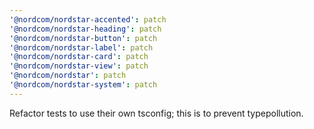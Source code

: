 ```yaml
---
'@nordcom/nordstar-accented': patch
'@nordcom/nordstar-heading': patch
'@nordcom/nordstar-button': patch
'@nordcom/nordstar-label': patch
'@nordcom/nordstar-card': patch
'@nordcom/nordstar-view': patch
'@nordcom/nordstar': patch
'@nordcom/nordstar-system': patch
---
```


Refactor tests to use their own tsconfig; this is to prevent typepollution.
